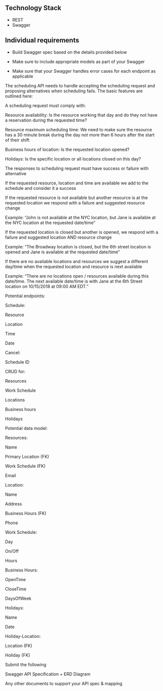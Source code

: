 ## Technology Stack
   - REST
   - Swagger

## Individual requirements
- Build Swagger spec based on the details provided below

- Make sure to include appropriate models as part of your Swagger

- Make sure that your Swagger handles error cases for each endpoint as applicable

 
The scheduling API needs to handle accepting the scheduling request and proposing alternatives when scheduling fails. The basic features are outlined here:

A scheduling request must comply with:

Resource availability: Is the resource working that day and do they not have a reservation during the requested time?

Resource maximum scheduling time: We need to make sure the resource has a 30 minute break during the day not more than 6 hours after the start of their shift

Business hours of location: Is the requested location opened?

Holidays: Is the specific location or all locations closed on this day?

The responses to scheduling request must have success or failure with alternative

If the requested resource, location and time are available we add to the schedule and consider it a success

If the requested resource is not available but another resource is at the requested location we respond with a failure and suggested resource change

Example: “John is not available at the NYC location, but Jane is available at the NYC location at the requested date/time”

If the requested location is closed but another is opened, we respond with a failure and suggested location AND resource change

Example: “The Broadway location is closed, but the 6th street location is opened and Jane is available at the requested date/time”

If there are no available locations and resources we suggest a different day/time when the requested location and resource is next available

Example: “There are no locations open / resources available during this date/time. The next available date/time is with Jane at the 6th Street location on 10/15/2018 at 09:00 AM EDT.”

Potential endpoints:

Schedule:

Resource

Location

Time

Date

Cancel:

Schedule ID

CRUD for:

Resources

Work Schedule

Locations

Business hours

Holidays

Potential data model:

Resources:

Name

Primary Location (FK)

Work Schedule (FK)

Email

Location:

Name

Address

Business Hours (FK)

Phone

Work Schedule:

Day

On/Off

Hours

Business Hours:

OpenTime

CloseTime

DaysOfWeek

Holidays:

Name

Date

Holiday-Location:

Location (FK)

Holiday (FK)

 
Submit the following

Swagger API Specification + ERD Diagram

Any other documents to support your API spec & mapping

